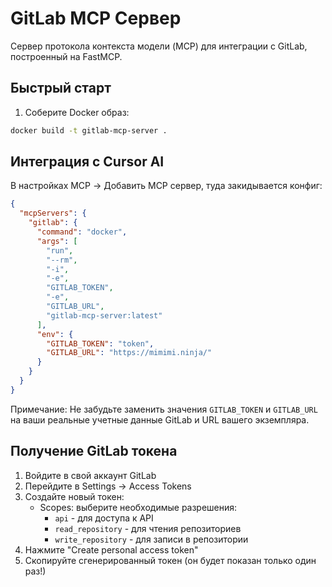# GitLab MCP Сервер

Сервер протокола контекста модели (MCP) для интеграции с GitLab, построенный на FastMCP.

## Быстрый старт

1. Соберите Docker образ:
```bash
docker build -t gitlab-mcp-server .
```

## Интеграция с Cursor AI

В настройках MCP -> Добавить MCP сервер, туда закидывается конфиг:

```json
{
  "mcpServers": {
    "gitlab": {
      "command": "docker",
      "args": [
        "run",
        "--rm",
        "-i",
        "-e",
        "GITLAB_TOKEN",
        "-e",
        "GITLAB_URL",
        "gitlab-mcp-server:latest"
      ],
      "env": {
        "GITLAB_TOKEN": "token",
        "GITLAB_URL": "https://mimimi.ninja/"
      }
    }
  }
}
```

Примечание: Не забудьте заменить значения `GITLAB_TOKEN` и `GITLAB_URL` на ваши реальные учетные данные GitLab и URL вашего экземпляра. 

## Получение GitLab токена

1. Войдите в свой аккаунт GitLab
2. Перейдите в Settings -> Access Tokens
3. Создайте новый токен:
   - Scopes: выберите необходимые разрешения:
     - `api` - для доступа к API
     - `read_repository` - для чтения репозиториев
     - `write_repository` - для записи в репозитории
4. Нажмите "Create personal access token"
5. Скопируйте сгенерированный токен (он будет показан только один раз!)
